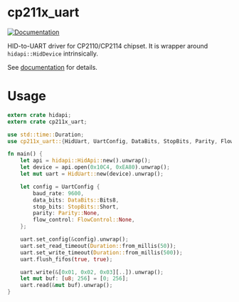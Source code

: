 # cp211x_uart

[![Documentation](https://docs.rs/cp211x_uart/badge.svg)](https://crates.io/crates/cp211x_uart)

HID-to-UART driver for CP2110/CP2114 chipset.
It is wrapper around `hidapi::HidDevice` intrinsically.

See [documentation](https://crates.io/crates/cp211x_uart) for details.

# Usage

``` rust
extern crate hidapi;
extern crate cp211x_uart;

use std::time::Duration;
use cp211x_uart::{HidUart, UartConfig, DataBits, StopBits, Parity, FlowControl};

fn main() {
    let api = hidapi::HidApi::new().unwrap();
    let device = api.open(0x10C4, 0xEA80).unwrap();
    let mut uart = HidUart::new(device).unwrap();

    let config = UartConfig {
        baud_rate: 9600,
        data_bits: DataBits::Bits8,
        stop_bits: StopBits::Short,
        parity: Parity::None,
        flow_control: FlowControl::None,
    };

    uart.set_config(&config).unwrap();
    uart.set_read_timeout(Duration::from_millis(50));
    uart.set_write_timeout(Duration::from_millis(500));
    uart.flush_fifos(true, true);

    uart.write(&[0x01, 0x02, 0x03][..]).unwrap();
    let mut buf: [u8; 256] = [0; 256];
    uart.read(&mut buf).unwrap();
}
```
